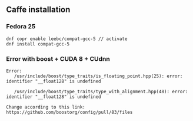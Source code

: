 ## Caffe installation

### Fedora 25
    dnf copr enable leebc/compat-gcc-5 // activate
    dnf install compat-gcc-5
    
    
### Error with boost + CUDA 8 + CUdnn

    Error:
       /usr/include/boost/type_traits/is_floating_point.hpp(25): error: identifier "__float128" is undefined

       /usr/include/boost/type_traits/type_with_alignment.hpp(48): error: identifier "__float128" is undefined

    Change according to this link: https://github.com/boostorg/config/pull/83/files
